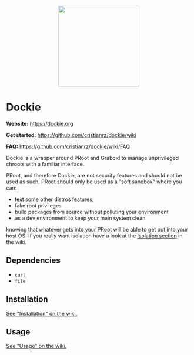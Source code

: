 <p align="center"><img src="docs/whale_small.png" width="220px"></p>

# Dockie

**Website:** https://dockie.org

**Get started:** https://github.com/cristianrz/dockie/wiki

**FAQ:** https://github.com/cristianrz/dockie/wiki/FAQ

Dockie is a wrapper around PRoot and Graboid to manage unprivileged chroots
with a familiar interface.

PRoot, and therefore Dockie, are not security features and should not be used
as such. PRoot should only be used as a "soft sandbox" where you can:

* test some other distros features,
* fake root privileges
* build packages from source without polluting your environment
* as a dev environment to keep your main system clean

knowing that whatever gets into your PRoot will be able to get out into your
host OS. If you really want isolation have a look at the
[Isolation section](https://github.com/cristianrz/dockie/wiki/Isolation)
in the wiki.

## Dependencies

* `curl`
* `file`

## Installation

[See "Installation" on the wiki.](https://github.com/cristianrz/dockie/wiki#installation)

## Usage

[See "Usage" on the wiki.](https://github.com/cristianrz/dockie/wiki#usage)

